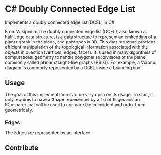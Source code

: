 # C# Doubly Connected Edge List
Implements a doubly connected edge list (DCEL) in C#.

From Wikipedia: The doubly connected edge list (DCEL), also known as half-edge data structure, is a data structure to represent an embedding of a planar graph in the plane, and polytopes in 3D. This data structure provides efficient manipulation of the topological information associated with the objects in question (vertices, edges, faces). It is used in many algorithms of computational geometry to handle polygonal subdivisions of the plane, commonly called planar straight-line graphs (PSLG). For example, a Voronoi diagram is commonly represented by a DCEL inside a bounding box.

## Usage

The goal of this implementation is to be very open on its usage. To start, it only requires to have a Shape represented by a list of Edges and an IComparer that will be used to compare the coincident and order them geometrically. 

### Edges

The Edges are represented by an interface 

## Contribute
